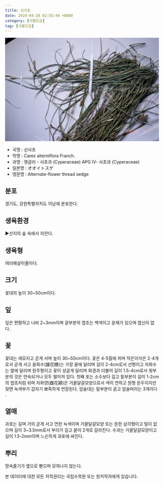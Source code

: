 ```yaml
---
title: 선사초
date: 2024-04-28 02:55:44 +0800
category: [식물도감]
tag: [식물도감]
---
```




![선사초](/assets/img/fileUpload/plants/basic/Cyperaceae/Carex/4832/1_th2.JPG)
- 국명 : 선사초
- 학명 : Carex alterniflora Franch.
- 과명 : 앵글러 - 사초과 (Cyperaceae) APG Ⅳ- 사초과 (Cyperaceae)
- 일본명 : オオイトスゲ
- 영문명 : Alternate-flower thread sedge


## 분포
경기도, 강원특별자치도 이남에 분포한다.
## 생육환경
▶산지의 숲 속에서 자란다.
## 생육형
여러해살이풀이다.
## 크기
꽃대의 높이 30~50cm이다.
## 잎
잎은 편평하고 나비 2~3mm이며 겉부분의 엽초는 백색이고 윤채가 있으며 엽신이 없다.
## 꽃
꽃대는 세모지고 곧게 서며 높이 30~50cm이다. 꽃은 4-5월에 피며 작은이삭은 2-4개로서 곧게 서고 웅화수(雄花穗)는 가장 끝에 달리며 길이 2-4cm로서 선형이고 자화수는 옆에 달리며 원주형이고 꽃이 성글게 달리며 화경과 더불어 길이 1.5-4cm로서 윗부분의 것은 연속되거나 모두 떨어져 있다. 첫째 포는 소수보다 길고 밑부분이 길이 1-2cm의 엽초처럼 되며 자화영(雌花穎)은 거꿀달걀모양으로서 색이 연하고 원형 둔두이지만 뒷면 녹색부가 갑자기 뾰족하게 연장된다. 암술대는 밑부분이 굵고 암술머리는 3개이다 .
## 열매
과포는 길며 거의 곧게 서고 연한 녹색이며 거꿀달걀모양 또는 둔한 삼각형이고 털이 없으며 길이 3~3.5mm로서 부리가 길고 끝이 2개로 갈라진다. 수과는 거꿀달걀모양이고 길이 1.5-2mm이며 느슨하게 과포에 싸인다.
## 뿌리
땅속줄기가 옆으로 뻗으며 모여나지 않는다.






본 데이터에 대한 모든 저작권리는 국립수목원 또는 원저작자에게 있습니다.
